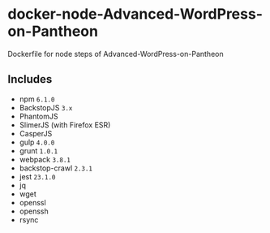 # docker-node-Advanced-WordPress-on-Pantheon
Dockerfile for node steps of Advanced-WordPress-on-Pantheon

## Includes
* npm `6.1.0`
* BackstopJS `3.x`
* PhantomJS
* SlimerJS (with Firefox ESR)
* CasperJS
* gulp `4.0.0`
* grunt `1.0.1`
* webpack `3.8.1`
* backstop-crawl `2.3.1`
* jest `23.1.0`
* jq
* wget
* openssl
* openssh
* rsync

